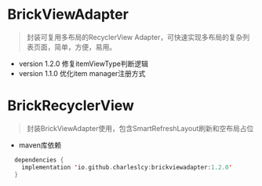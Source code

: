 # BrickViewAdapter
> 封装可复用多布局的RecyclerView Adapter，可快速实现多布局的复杂列表页面，简单，方便，易用。

- version 1.2.0 
修复itemViewType判断逻辑
- version 1.1.0 
优化item manager注册方式

# BrickRecyclerView
> 封装BrickViewAdapter使用，包含SmartRefreshLayout刷新和空布局占位

- maven库依赖
```kotlin
  dependencies {
    implementation 'io.github.charleslcy:brickviewadapter:1.2.0'
  }
```
